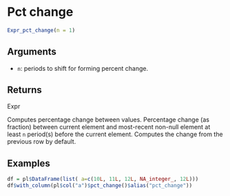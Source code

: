 # Pct change

```r
Expr_pct_change(n = 1)
```

## Arguments

- `n`: periods to shift for forming percent change.

## Returns

Expr

Computes percentage change between values. Percentage change (as fraction) between current element and most-recent non-null element at least `n` period(s) before the current element. Computes the change from the previous row by default.

## Examples

```r
df = pl$DataFrame(list( a=c(10L, 11L, 12L, NA_integer_, 12L)))
df$with_column(pl$col("a")$pct_change()$alias("pct_change"))
```